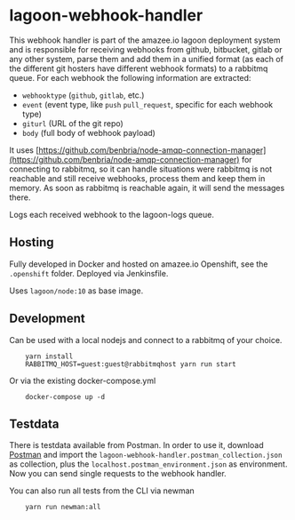 # lagoon-webhook-handler

This webhook handler is part of the amazee.io lagoon deployment system and is responsible for receiving webhooks from github, bitbucket, gitlab or any other system, parse them and add them in a unified format \(as each of the different git hosters have different webhook formats\) to a rabbitmq queue. For each webhook the following information are extracted:

* `webhooktype` \(`github`, `gitlab`, etc.\)
* `event` \(event type, like `push` `pull_request`, specific for each webhook type\)
* `giturl` \(URL of the git repo\)
* `body` \(full body of webhook payload\)

It uses [https://github.com/benbria/node-amqp-connection-manager](https://github.com/benbria/node-amqp-connection-manager) for connecting to rabbitmq, so it can handle situations were rabbitmq is not reachable and still receive webhooks, process them and keep them in memory. As soon as rabbitmq is reachable again, it will send the messages there.

Logs each received webhook to the lagoon-logs queue.

## Hosting

Fully developed in Docker and hosted on amazee.io Openshift, see the `.openshift` folder. Deployed via Jenkinsfile.

Uses `lagoon/node:10` as base image.

## Development

Can be used with a local nodejs and connect to a rabbitmq of your choice.

```text
    yarn install
    RABBITMQ_HOST=guest:guest@rabbitmqhost yarn run start
```

Or via the existing docker-compose.yml

```text
    docker-compose up -d
```

## Testdata

There is testdata available from Postman. In order to use it, download [Postman](https://www.getpostman.com/) and import the `lagoon-webhook-handler.postman_collection.json` as collection, plus the `localhost.postman_environment.json` as environment. Now you can send single requests to the webhook handler.

You can also run all tests from the CLI via newman

```text
    yarn run newman:all
```


